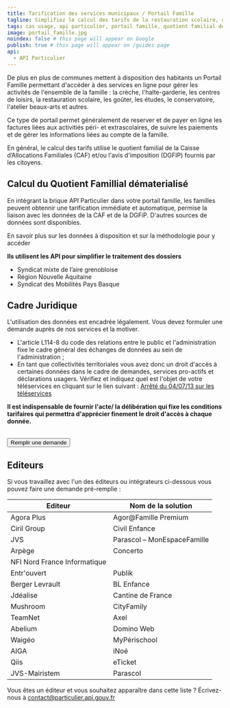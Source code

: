 ```yaml
---
title: Tarification des services municipaux / Portail Famille
tagline: Simplifiez le calcul des tarifs de la restauration scolaire, ou des activités périscolaires ou municipales dans votre colllectivité
tags: cas usage, api particulier, portail famille, quotient familial dématérialisé, tarification restauration scolaire, tarification activités périscolaires
image: portail_famille.jpg
noindex: false # this page will appear on Google
publish: true # this page will appear on /guides page
api:
  - API Particulier
---
```


De plus en plus de communes mettent à disposition des habitants un Portail Famille permettant d'accéder à des services en ligne pour gérer les activités de l'ensemble de la famille : la crèche, l'halte-garderie, les centres de loisirs, la restauration scolaire, les goûter, les études, le conservatoire, l'atelier beaux-arts et autres.

Ce type de portail permet généralement de reserver et de payer en ligne les factures liées aux activitiés péri- et extrascolaires, de suivre les paiements et de gérer les informations liées au compte de la famille.

En général, le calcul des tarifs utilise le quotient familial de la Caisse d’Allocations Familiales (CAF) et/ou l'avis d'imposition (DGFIP) fournis par les citoyens.

## Calcul du Quotient Famillial dématerialisé

En intégrant la brique API Particulier dans votre portail famille,  les familles peuvent obtennir une tarification immédiate et automatique, permise la liaison avec les données de la CAF et de la DGFiP. D'autres sources de données sont disponibles.

En savoir plus sur les <External href="https://api.gouv.fr/les-api/api-particulier#donnees-accessibles-dans-l'api">données à disposition</External> et sur la <External href="https://datapass.api.gouv.fr/api-particulier?demarche=agora-plus">méthodologie pour y accéder</External>   


**Ils utilisent les API pour simplifier le traitement des dossiers**
- Syndicat mixte de l’aire grenobloise
- Région Nouvelle Aquitaine
- Syndicat des Mobilités Pays Basque

## Cadre Juridique

L'utilisation des données est encadrée légalement. Vous devez formuler une demande auprès de nos services et la motiver.

- L'article L114-8 du code des relations entre le public et l'administration fixe le cadre général des échanges de données au sein de l'administration ;
- En tant que collectivités territoriales vous avez donc un droit d'accès à certaines données dans le cadre de demandes, services pro-actifs et déclarations usagers. Vérifiez et indiquez quel est l'objet de votre téléservices en cliquant sur le lien suivant : [Arrêté du 04/07/13 sur les téléservices](https://www.legifrance.gouv.fr/loda/id/JORFTEXT000027697207/#:~:text=Dans%20les%20r%C3%A9sum%C3%A9s-,Arr%C3%AAt%C3%A9%20du%204%20juillet%202013%20autorisant%20la%20mise%20en%20%C5%93uvre,publiques%20locales%20dont%20ils%20sont)

**Il est indispensable de fournir l'acte/ la délibération qui fixe les conditions tarifaires qui permettra d'apprécier finement le droit d'accès à chaque donnée.**


<br/>
<Button href="https://datapass.api.gouv.fr/api-particulier?demarche=ccas">Remplir une demande</Button>

## Editeurs

Si vous travaillez avec l'un des éditeurs ou intégrateurs ci-dessous vous pouvez faire une demande pré-remplie :

| Editeur                      | Nom de la solution            |
| ---------------------------- | ----------------------------- |
| Agora Plus                   | Agor@Famille Premium          |
| Ciril Group                  | Civil Enfance                 |
| JVS                          | Parascol – MonEspaceFamille   |
| Arpège                       | Concerto                      |
| NFI Nord France Informatique |                               |
| Entr'ouvert                  | Publik                        |
| Berger Levrault              | BL Enfance                    |
| Jdéalise                     | Cantine de France             |
| Mushroom                     | CityFamily                    |
| TeamNet                      | Axel                          |
| Abelium                      | Domino Web                    |
| Waigéo                       | MyPérischool                  |
| AIGA                         | iNoé                          |
| Qiis                         | eTicket                       |
| JVS-Mairistem                | Parascol                      |


Vous êtes un éditeur et vous souhaitez apparaître dans cette liste ? Écrivez-nous à [contact@particulier.api.gouv.fr](mailto:contact@particulier.api.gouv.fr)
